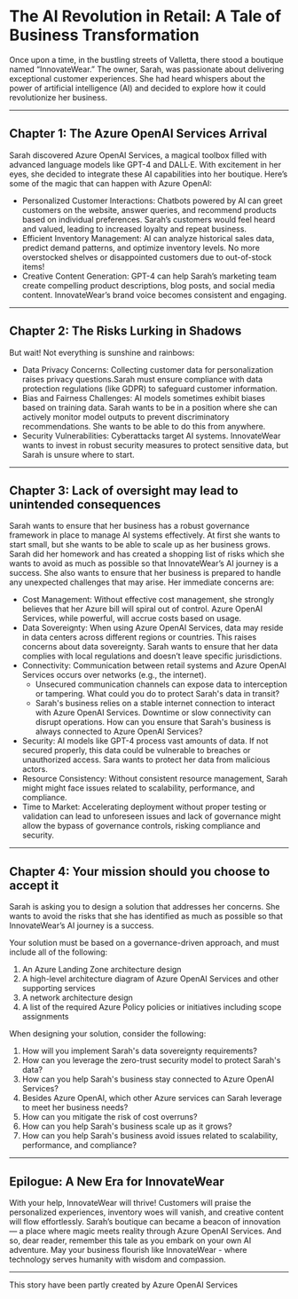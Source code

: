 # The AI Revolution in Retail: A Tale of Business Transformation

Once upon a time, in the bustling streets of Valletta, there stood a boutique named “InnovateWear.” The owner, Sarah, was passionate about delivering exceptional customer experiences. She had heard whispers about the power of artificial intelligence (AI) and decided to explore how it could revolutionize her business.

---

## Chapter 1: The Azure OpenAI Services Arrival

Sarah discovered Azure OpenAI Services, a magical toolbox filled with advanced language models like GPT-4 and DALL·E. With excitement in her eyes, she decided to integrate these AI capabilities into her boutique. Here’s some of the magic that can happen with Azure OpenAI:

* Personalized Customer Interactions: Chatbots powered by AI can greet customers on the website, answer queries, and recommend products based on individual preferences. Sarah’s customers would feel heard and valued, leading to increased loyalty and repeat business.
* Efficient Inventory Management: AI can analyze historical sales data, predict demand patterns, and optimize inventory levels. No more overstocked shelves or disappointed customers due to out-of-stock items!
* Creative Content Generation: GPT-4 can help Sarah’s marketing team create compelling product descriptions, blog posts, and social media content. InnovateWear’s brand voice becomes consistent and engaging.

---

## Chapter 2: The Risks Lurking in Shadows

But wait! Not everything is sunshine and rainbows:

* Data Privacy Concerns: Collecting customer data for personalization raises privacy questions.Sarah must ensure compliance with data protection regulations (like GDPR) to safeguard customer information.
* Bias and Fairness Challenges: AI models sometimes exhibit biases based on training data. Sarah wants to be in a position where she can actively monitor model outputs to prevent discriminatory recommendations. She wants to be able to do this from anywhere.
* Security Vulnerabilities: Cyberattacks target AI systems. InnovateWear wants to invest in robust security measures to protect sensitive data, but Sarah is unsure where to start.

---

## Chapter 3: Lack of oversight may lead to unintended consequences

Sarah wants to ensure that her business has a robust governance framework in place to manage AI systems effectively. At first she wants to start small, but she wants to be able to scale up as her business grows. Sarah did her homework and has created a shopping list of risks which she wants to avoid as much as possible so that InnovateWear’s AI journey is a success. She also wants to ensure that her business is prepared to handle any unexpected challenges that may arise. Her immediate concerns are:

* Cost Management: Without effective cost management, she strongly believes that her Azure bill will spiral out of control. Azure OpenAI Services, while powerful, will accrue costs based on usage.
* Data Sovereignty: When using Azure OpenAI Services, data may reside in data centers across different regions or countries. This raises concerns about data sovereignty. Sarah wants to ensure that her data complies with local regulations and doesn’t leave specific jurisdictions.
* Connectivity: Communication between retail systems and Azure OpenAI Services occurs over networks (e.g., the internet).
  * Unsecured communication channels can expose data to interception or tampering. What could you do to protect Sarah's data in transit?
  * Sarah's business relies on a stable internet connection to interact with Azure OpenAI Services. Downtime or slow connectivity can disrupt operations. How can you ensure that Sarah's business is always connected to Azure OpenAI Services?
* Security: AI models like GPT-4 process vast amounts of data. If not secured properly, this data could be vulnerable to breaches or unauthorized access. Sara wants to protect her data from malicious actors.
* Resource Consistency: Without consistent resource management, Sarah might might face issues related to scalability, performance, and compliance.
* Time to Market: Accelerating deployment without proper testing or validation can lead to unforeseen issues and lack of governance might allow the bypass of governance controls, risking compliance and security.

---

## Chapter 4: Your mission should you choose to accept it

Sarah is asking you to design a solution that addresses her concerns. She wants to avoid the risks that she has identified as much as possible so that InnovateWear’s AI journey is a success.

Your solution must be based on a governance-driven approach, and must include all of the following:

1. An Azure Landing Zone architecture design
2. A high-level architecture diagram of Azure OpenAI Services and other supporting services
3. A network architecture design
4. A list of the required Azure Policy policies or initiatives including scope assignments

When designing your solution, consider the following:

1. How will you implement Sarah's data sovereignty requirements?
2. How can you leverage the zero-trust security model to protect Sarah's data?
3. How can you help Sarah's business stay connected to Azure OpenAI Services?
4. Besides Azure OpenAI, which other Azure services can Sarah leverage to meet her business needs?
5. How can you mitigate the risk of cost overruns?
6. How can you help Sarah's business scale up as it grows?
7. How can you help Sarah's business avoid issues related to scalability, performance, and compliance?

---

## Epilogue: A New Era for InnovateWear

With your help, InnovateWear will thrive! Customers will praise the personalized experiences, inventory woes will vanish, and creative content will flow effortlessly. Sarah’s boutique can became a beacon of innovation — a place where magic meets reality through Azure OpenAI Services.
And so, dear reader, remember this tale as you embark on your own AI adventure. May your business flourish like InnovateWear - where technology serves humanity with wisdom and compassion.

---

This story have been partly created by Azure OpenAI Services
